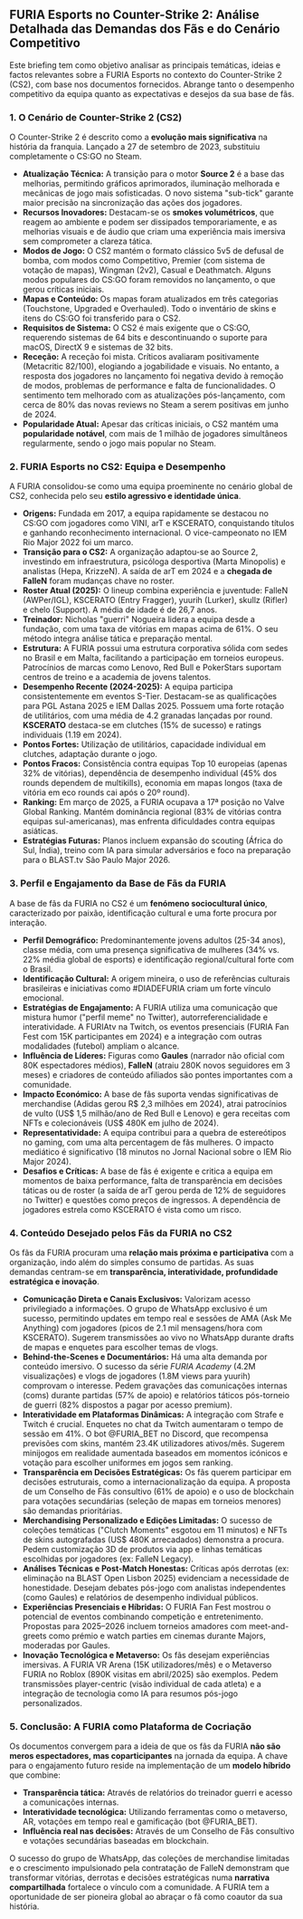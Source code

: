 ## FURIA Esports no Counter-Strike 2: Análise Detalhada das Demandas dos Fãs e do Cenário Competitivo

Este briefing tem como objetivo analisar as principais temáticas, ideias e factos relevantes sobre a FURIA Esports no contexto do Counter-Strike 2 (CS2), com base nos documentos fornecidos. Abrange tanto o desempenho competitivo da equipa quanto as expectativas e desejos da sua base de fãs.

### 1. O Cenário de Counter-Strike 2 (CS2)

O Counter-Strike 2 é descrito como a **evolução mais significativa** na história da franquia. Lançado a 27 de setembro de 2023, substituiu completamente o CS:GO no Steam.

- **Atualização Técnica:** A transição para o motor **Source 2** é a base das melhorias, permitindo gráficos aprimorados, iluminação melhorada e mecânicas de jogo mais sofisticadas. O novo sistema "sub-tick" garante maior precisão na sincronização das ações dos jogadores.
- **Recursos Inovadores:** Destacam-se os **smokes volumétricos**, que reagem ao ambiente e podem ser dissipados temporariamente, e as melhorias visuais e de áudio que criam uma experiência mais imersiva sem comprometer a clareza tática.
- **Modos de Jogo:** O CS2 mantém o formato clássico 5v5 de defusal de bomba, com modos como Competitivo, Premier (com sistema de votação de mapas), Wingman (2v2), Casual e Deathmatch. Alguns modos populares do CS:GO foram removidos no lançamento, o que gerou críticas iniciais.
- **Mapas e Conteúdo:** Os mapas foram atualizados em três categorias (Touchstone, Upgraded e Overhauled). Todo o inventário de skins e itens do CS:GO foi transferido para o CS2.
- **Requisitos de Sistema:** O CS2 é mais exigente que o CS:GO, requerendo sistemas de 64 bits e descontinuando o suporte para macOS, DirectX 9 e sistemas de 32 bits.
- **Receção:** A receção foi mista. Críticos avaliaram positivamente (Metacritic 82/100), elogiando a jogabilidade e visuais. No entanto, a resposta dos jogadores no lançamento foi negativa devido à remoção de modos, problemas de performance e falta de funcionalidades. O sentimento tem melhorado com as atualizações pós-lançamento, com cerca de 80% das novas reviews no Steam a serem positivas em junho de 2024.
- **Popularidade Atual:** Apesar das críticas iniciais, o CS2 mantém uma **popularidade notável**, com mais de 1 milhão de jogadores simultâneos regularmente, sendo o jogo mais popular no Steam.

### 2. FURIA Esports no CS2: Equipa e Desempenho

A FURIA consolidou-se como uma equipa proeminente no cenário global de CS2, conhecida pelo seu **estilo agressivo e identidade única**.

- **Origens:** Fundada em 2017, a equipa rapidamente se destacou no CS:GO com jogadores como VINI, arT e KSCERATO, conquistando títulos e ganhando reconhecimento internacional. O vice-campeonato no IEM Rio Major 2022 foi um marco.
- **Transição para o CS2:** A organização adaptou-se ao Source 2, investindo em infraestrutura, psicóloga desportiva (Marta Minopolis) e analistas (Hepa, KrizzeN). A saída de arT em 2024 e a **chegada de FalleN** foram mudanças chave no roster.
- **Roster Atual (2025):** O lineup combina experiência e juventude: FalleN (AWPer/IGL), KSCERATO (Entry Fragger), yuurih (Lurker), skullz (Rifler) e chelo (Support). A média de idade é de 26,7 anos.
- **Treinador:** Nicholas "guerri" Nogueira lidera a equipa desde a fundação, com uma taxa de vitórias em mapas acima de 61%. O seu método integra análise tática e preparação mental.
- **Estrutura:** A FURIA possui uma estrutura corporativa sólida com sedes no Brasil e em Malta, facilitando a participação em torneios europeus. Patrocínios de marcas como Lenovo, Red Bull e PokerStars suportam centros de treino e a academia de jovens talentos.
- **Desempenho Recente (2024-2025):** A equipa participa consistentemente em eventos S-Tier. Destacam-se as qualificações para PGL Astana 2025 e IEM Dallas 2025. Possuem uma forte rotação de utilitários, com uma média de 4.2 granadas lançadas por round. **KSCERATO** destaca-se em clutches (15% de sucesso) e ratings individuais (1.19 em 2024).
- **Pontos Fortes:** Utilização de utilitários, capacidade individual em clutches, adaptação durante o jogo.
- **Pontos Fracos:** Consistência contra equipas Top 10 europeias (apenas 32% de vitórias), dependência de desempenho individual (45% dos rounds dependem de multikills), economia em mapas longos (taxa de vitória em eco rounds cai após o 20º round).
- **Ranking:** Em março de 2025, a FURIA ocupava a 17ª posição no Valve Global Ranking. Mantém dominância regional (83% de vitórias contra equipas sul-americanas), mas enfrenta dificuldades contra equipas asiáticas.
- **Estratégias Futuras:** Planos incluem expansão do scouting (África do Sul, Índia), treino com IA para simular adversários e foco na preparação para o BLAST.tv São Paulo Major 2026.

### 3. Perfil e Engajamento da Base de Fãs da FURIA

A base de fãs da FURIA no CS2 é um **fenómeno sociocultural único**, caracterizado por paixão, identificação cultural e uma forte procura por interação.

- **Perfil Demográfico:** Predominantemente jovens adultos (25-34 anos), classe média, com uma presença significativa de mulheres (34% vs. 22% média global de esports) e identificação regional/cultural forte com o Brasil.
- **Identificação Cultural:** A origem mineira, o uso de referências culturais brasileiras e iniciativas como #DIADEFURIA criam um forte vínculo emocional.
- **Estratégias de Engajamento:** A FURIA utiliza uma comunicação que mistura humor ("perfil meme" no Twitter), autorreferencialidade e interatividade. A FURIAtv na Twitch, os eventos presenciais (FURIA Fan Fest com 15K participantes em 2024) e a integração com outras modalidades (futebol) ampliam o alcance.
- **Influência de Líderes:** Figuras como **Gaules** (narrador não oficial com 80K espectadores médios), **FalleN** (atraiu 280K novos seguidores em 3 meses) e criadores de conteúdo afiliados são pontes importantes com a comunidade.
- **Impacto Económico:** A base de fãs suporta vendas significativas de merchandise (Adidas gerou R$ 2,3 milhões em 2024), atrai patrocínios de vulto (US$ 1,5 milhão/ano de Red Bull e Lenovo) e gera receitas com NFTs e colecionáveis (US$ 480K em julho de 2024).
- **Representatividade:** A equipa contribui para a quebra de estereótipos no gaming, com uma alta percentagem de fãs mulheres. O impacto mediático é significativo (18 minutos no Jornal Nacional sobre o IEM Rio Major 2024).
- **Desafios e Críticas:** A base de fãs é exigente e critica a equipa em momentos de baixa performance, falta de transparência em decisões táticas ou de roster (a saída de arT gerou perda de 12% de seguidores no Twitter) e questões como preços de ingressos. A dependência de jogadores estrela como KSCERATO é vista como um risco.

### 4. Conteúdo Desejado pelos Fãs da FURIA no CS2

Os fãs da FURIA procuram uma **relação mais próxima e participativa** com a organização, indo além do simples consumo de partidas. As suas demandas centram-se em **transparência, interatividade, profundidade estratégica e inovação**.

- **Comunicação Direta e Canais Exclusivos:** Valorizam acesso privilegiado a informações. O grupo de WhatsApp exclusivo é um sucesso, permitindo updates em tempo real e sessões de AMA (Ask Me Anything) com jogadores (picos de 2.1 mil mensagens/hora com KSCERATO). Sugerem transmissões ao vivo no WhatsApp durante drafts de mapas e enquetes para escolher temas de vlogs.
- **Behind-the-Scenes e Documentários:** Há uma alta demanda por conteúdo imersivo. O sucesso da série _FURIA Academy_ (4.2M visualizações) e vlogs de jogadores (1.8M views para yuurih) comprovam o interesse. Pedem gravações das comunicações internas (coms) durante partidas (57% de apoio) e relatórios táticos pós-torneio de guerri (82% dispostos a pagar por acesso premium).
- **Interatividade em Plataformas Dinâmicas:** A integração com Strafe e Twitch é crucial. Enquetes no chat da Twitch aumentaram o tempo de sessão em 41%. O bot @FURIA_BET no Discord, que recompensa previsões com skins, mantém 23.4K utilizadores ativos/mês. Sugerem minijogos em realidade aumentada baseados em momentos icónicos e votação para escolher uniformes em jogos sem ranking.
- **Transparência em Decisões Estratégicas:** Os fãs querem participar em decisões estruturais, como a internacionalização da equipa. A proposta de um Conselho de Fãs consultivo (61% de apoio) e o uso de blockchain para votações secundárias (seleção de mapas em torneios menores) são demandas prioritárias.
- **Merchandising Personalizado e Edições Limitadas:** O sucesso de coleções temáticas ("Clutch Moments" esgotou em 11 minutos) e NFTs de skins autografadas (US$ 480K arrecadados) demonstra a procura. Pedem customização 3D de produtos via app e linhas temáticas escolhidas por jogadores (ex: FalleN Legacy).
- **Análises Técnicas e Post-Match Honestas:** Críticas após derrotas (ex: eliminação na BLAST Open Lisbon 2025) evidenciam a necessidade de honestidade. Desejam debates pós-jogo com analistas independentes (como Gaules) e relatórios de desempenho individual públicos.
- **Experiências Presenciais e Híbridas:** O FURIA Fan Fest mostrou o potencial de eventos combinando competição e entretenimento. Propostas para 2025–2026 incluem torneios amadores com meet-and-greets como prémio e watch parties em cinemas durante Majors, moderadas por Gaules.
- **Inovação Tecnológica e Metaverso:** Os fãs desejam experiências imersivas. A FURIA VR Arena (15K utilizadores/mês) e o Metaverso FURIA no Roblox (890K visitas em abril/2025) são exemplos. Pedem transmissões player-centric (visão individual de cada atleta) e a integração de tecnologia como IA para resumos pós-jogo personalizados.

### 5. Conclusão: A FURIA como Plataforma de Cocriação

Os documentos convergem para a ideia de que os fãs da FURIA **não são meros espectadores, mas coparticipantes** na jornada da equipa. A chave para o engajamento futuro reside na implementação de um **modelo híbrido** que combine:

- **Transparência tática:** Através de relatórios do treinador guerri e acesso a comunicações internas.
- **Interatividade tecnológica:** Utilizando ferramentas como o metaverso, AR, votações em tempo real e gamificação (bot @FURIA_BET).
- **Influência real nas decisões:** Através de um Conselho de Fãs consultivo e votações secundárias baseadas em blockchain.

O sucesso do grupo de WhatsApp, das coleções de merchandise limitadas e o crescimento impulsionado pela contratação de FalleN demonstram que transformar vitórias, derrotas e decisões estratégicas numa **narrativa compartilhada** fortalece o vínculo com a comunidade. A FURIA tem a oportunidade de ser pioneira global ao abraçar o fã como coautor da sua história.
